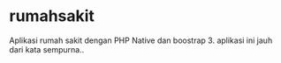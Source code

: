 # rumahsakit
Aplikasi rumah sakit dengan PHP Native dan boostrap 3. aplikasi ini jauh dari kata sempurna..
